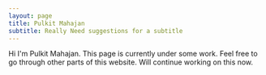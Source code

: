 ```yaml
---
layout: page
title: Pulkit Mahajan
subtitle: Really Need suggestions for a subtitle
---
```


Hi I'm Pulkit Mahajan. This page is currently under some work. Feel free to go through other parts of this website. 
Will continue working on this now.
